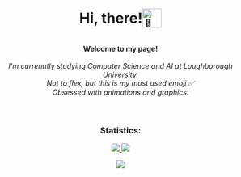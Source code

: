 <div style="display: flex; align-items: flex-end; justify-content: center;">
  <h1 style="display: flex; align-items: center;">
    Hi, there! <img src="https://github.com/ykapf/ykapf/assets/118452591/df96985f-cd19-4834-b7d9-b86497c3ed78" width="38px" alt="👋">
  </h1>
</div>



<p align="center">
    <b>Welcome to my page!</b><br><br>
    <i>
        I'm currenntly studying Computer Science and AI at Loughborough University.<br>
        Not to flex, but this is my most used emoji ✅<br>
        Obsessed with animations and graphics.<br>
    </i><br><br>
   
</p>








<h3 align="center">Statistics: </h3>
<p align="center">
 
  <a href="https://github.com/ykapf">
    <img src="https://github-readme-streak-stats.herokuapp.com/?user=ykapf&hide_border=true&card_width=338&theme=transparent" />
  </a>
  <a href="https://github.com/ykapf">
    <img src="http://github-profile-summary-cards.vercel.app/api/cards/stats?username=ykapf&theme=transparent" />
  </a>
 
</p>



<p align="center">
  <a href="https://github.com/ykapf">
    <img src="https://komarev.com/ghpvc/?username=ykapf&color=brightgreen" />
  </a>
</p>



<!--
**ykapf/ykapf** is a ✨ _special_ ✨ repository because its `README.md` (this file) appears on your GitHub profile.

Here are some ideas to get you started:

- 🔭 I’m currently working on ...
- 🌱 I’m currently learning ...
- 👯 I’m looking to collaborate on ...
- 🤔 I’m looking for help with ...
- 💬 Ask me about ...
- 📫 How to reach me: ...
- 😄 Pronouns: ...
- ⚡ Fun fact: ...
-->
